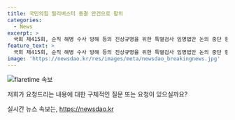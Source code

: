 ```yaml
---
title: 국민의힘 필리버스터 종결 안건으로 항의
categories:
  - News
excerpt: >
  국회 제415회, 순직 해병 수사 방해 등의 진상규명을 위한 특별검사 임명법안 논의 중단 항의
feature_text: >
  국회 제415회, 순직 해병 수사 방해 등의 진상규명을 위한 특별검사 임명법안 논의 중단 항의
image: 'https://newsdao.kr/res/images/meta/newsdao_breakingnews.jpg'
---
```


<p><img src="https://newsdao.kr/res/images/meta/newsdao_breakingnews.jpg" alt="flaretime 속보" /></p>

<p>저희가 요청드리는 내용에 대한 구체적인 질문 또는 요청이 있으실까요?</p>
실시간 뉴스 속보는, <a href="https://newsdao.kr" rel="dofollow">https://newsdao.kr</a>


